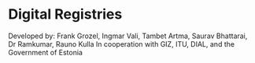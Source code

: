 # Digital Registries

Developed by: Frank Grozel, Ingmar Vali, Tambet Artma, Saurav Bhattarai, Dr Ramkumar, Rauno Kulla In cooperation with GIZ, ITU, DIAL, and the Government of Estonia
